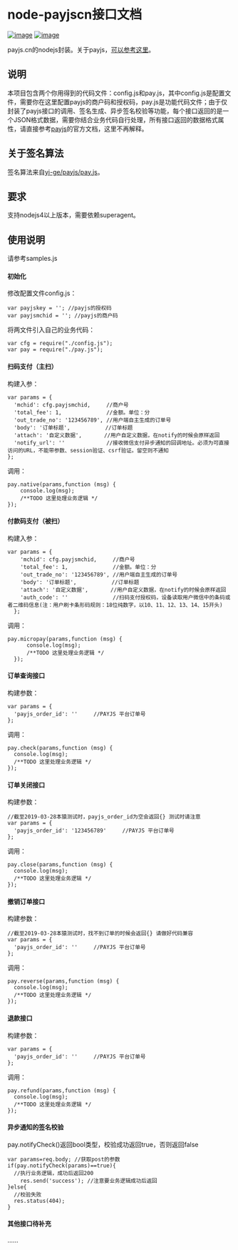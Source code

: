 # node-payjscn接口文档

[![image](https://img.shields.io/badge/%E6%B5%8B%E8%AF%95%E7%8E%AF%E5%A2%83-node4.4.5-blue.svg)](https://nodejs.org/)
[![image](https://img.shields.io/badge/%E4%BE%9D%E8%B5%96-superagent-brightgreen.svg)](https://www.npmjs.com/package/superagent)

payjs.cn的nodejs封装。关于payjs，[可以参考这里](https://payjs.cn/ref/ZGKXLZ)。

## 说明
本项目包含两个你用得到的代码文件：config.js和pay.js，其中config.js是配置文件，需要你在这里配置payjs的商户码和授权码，pay.js是功能代码文件；由于仅封装了payjs接口的调用、签名生成、异步签名校验等功能，每个接口返回的是一个JSON格式数据，需要你结合业务代码自行处理，所有接口返回的数据格式属性，请直接参考[payjs](https://help.payjs.cn/)的官方文档，这里不再解释。
## 关于签名算法
签名算法来自[yi-ge/payjs/pay.js](https://github.com/yi-ge/payjs/blob/master/pay.js)。
## 要求
支持nodejs4以上版本，需要依赖superagent。
## 使用说明
请参考samples.js
#### 初始化
修改配置文件config.js：
```
var payjskey = ''; //payjs的授权码
var payjsmchid = ''; //payjs的商户码
```
将两文件引入自己的业务代码：
```
var cfg = require("./config.js"); 
var pay = require("./pay.js");
```
#### 扫码支付（主扫）
构建入参：
```
var params = {
  'mchid': cfg.payjsmchid,     //商户号
  'total_fee': 1,              //金额。单位：分
  'out_trade_no': '123456789', //用户端自主生成的订单号
  'body': '订单标题',           //订单标题
  'attach': '自定义数据',       //用户自定义数据，在notify的时候会原样返回
  'notify_url': ''             //接收微信支付异步通知的回调地址。必须为可直接访问的URL，不能带参数、session验证、csrf验证。留空则不通知
};
```
调用：

```
pay.native(params,function (msg) {
    console.log(msg);
    /**TODO 这里处理业务逻辑 */
});
```
#### 付款码支付（被扫）
构建入参：
```
var params = {
    'mchid': cfg.payjsmchid,     //商户号
    'total_fee': 1,              //金额。单位：分
    'out_trade_no': '123456789', //用户端自主生成的订单号
    'body': '订单标题',           //订单标题
    'attach': '自定义数据',       //用户自定义数据，在notify的时候会原样返回
    'auth_code': ''              //扫码支付授权码，设备读取用户微信中的条码或者二维码信息(注：用户刷卡条形码规则：18位纯数字，以10、11、12、13、14、15开头)
  };
```
调用：

```
pay.micropay(params,function (msg) {
      console.log(msg);
      /**TODO 这里处理业务逻辑 */
  });
```
#### 订单查询接口
构建参数：
```
var params = {
  'payjs_order_id': ''     //PAYJS 平台订单号
};
```
调用：
```
pay.check(params,function (msg) {
  console.log(msg);
  /**TODO 这里处理业务逻辑 */
});
```
#### 订单关闭接口
构建参数：
```
//截至2019-03-28本猿测试时，payjs_order_id为空会返回{} 测试时请注意
var params = {
  'payjs_order_id': '123456789'     //PAYJS 平台订单号
};
```
调用：
```
pay.close(params,function (msg) {
  console.log(msg);
  /**TODO 这里处理业务逻辑 */
});
```
#### 撤销订单接口
构建参数：
```
//截至2019-03-28本猿测试时，找不到订单的时候会返回{} 请做好代码兼容
var params = {
  'payjs_order_id': ''     //PAYJS 平台订单号
};
```
调用：
```
pay.reverse(params,function (msg) {
  console.log(msg);
  /**TODO 这里处理业务逻辑 */
});
```
#### 退款接口
构建参数：
```
var params = {
  'payjs_order_id': ''     //PAYJS 平台订单号
};
```
调用：
```
pay.refund(params,function (msg) {
  console.log(msg);
  /**TODO 这里处理业务逻辑 */
});
```
#### 异步通知的签名校验
pay.notifyCheck()返回bool类型，校验成功返回true，否则返回false
```
var params=req.body; //获取post的参数
if(pay.notifyCheck(params)==true){
  //执行业务逻辑，成功后返回200
    res.send('success'); //注意要业务逻辑成功后返回
}else{
  //校验失败
  res.status(404);
}
```

#### 其他接口待补充
......
